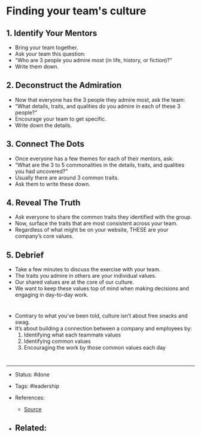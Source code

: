 # Finding your team's culture

## 1. Identify Your Mentors
- Bring your team together.
- Ask your team this question:
- “Who are 3 people you admire most (in life, history, or fiction)?”
- Write them down.


## 2. Deconstruct the Admiration
- Now that everyone has the 3 people they admire most, ask the team:
- “What details, traits, and qualities do you admire in each of these 3 people?”
- Encourage your team to get specific.
- Write down the details.


## 3. Connect The Dots
- Once everyone has a few themes for each of their mentors, ask:
- “What are the 3 to 5 commonalities in the details, traits, and qualities you had uncovered?”
- Usually there are around 3 common traits.
- Ask them to write these down.


## 4. Reveal The Truth
- Ask everyone to share the common traits they identified with the group.
- Now, surface the traits that are most consistent across your team.
- Regardless of what might be on your website, THESE are your company’s core values.


## 5. Debrief
- Take a few minutes to discuss the exercise with your team.
- The traits you admire in others are your individual values.
- Our shared values are at the core of our culture.
- We want to keep these values top of mind when making decisions and engaging in day-to-day work.

# 
- Contrary to what you’ve been told, culture isn’t about free snacks and swag.
- It’s about building a connection between a company and employees by:
	1. Identifying what each teammate values
	2. Identifying common values
	3. Encouraging the work by those common values each day







# 

---
- Status: #done

- Tags: #leadership 

- References:
	- [Source](https://twitter.com/mattschnuck/status/1564628110053478409)

- Related:
	- 
